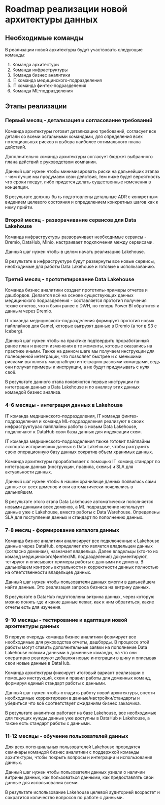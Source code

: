 # Roadmap реализации новой архитектуры данных

## Необходимые команды

В реализации новой архитектуры будут участвовать следующие команды:
1. Команда архитектуры
2. Команда инфраструктуры
3. Команда бизнес аналитики
4. IT команда медицинского-подразделения
5. IT команда финтех-подразделения
6. Команда ML-подразделения

## Этапы реализации

### Первый месяц - детализация и согласование требований

Команда архитектуры готовит детализацию требований, согласует все детали со всеми остальными командами, для определения всех потенциальных рисков и выбора наиболее оптимального плана действий. 

Дополнительно команда архитектуры согласует бюджет выбранного плана действий с руководством компании.

Данный шаг нужен чтобы минимизировать риски на дальнейших этапах - чем лучше мы продумаем свои действия, тем ниже будет вероятность что сроки поедут, либо придется делать существенные изменения в концепции.

В результате должны быть подготовлены детальные ADR с конкретным видением целевого состояния и определением конкретных шагов как к нему прийти.

### Второй месяц - разворачивание сервисов для Data Lakehouse

Команда инфраструктуры разворачивает необходимые сервисы - Dremio, DataHub, Minio, настраивает подключения между сервисами.

Данный шаг нужен чтобы в целом начать реализацию Lakehouse.

В результате в инфраструктуре будут развернуты все новые сервисы, необходимые для работы Data Lakehouse и готовые к использованию.

### Третий месяц - прототипирование Data Lakehouse

Команда бизнес аналитики создает прототипы-примеры отчетов и дашбордов. Делается всё на основе существующих данных медицинского подразделения - составляется прототип получения техже отчетов, что и были ранее с DWH, но теперь Power BI обратится к данным через Dremio.

IT команда медицинского-подразделения формирует прототип новых пайплайнов для Camel, которые выгрузят данные в Dremio (а тот в S3 с Iceberg).

Данный шаг нужен чтобы на практике подтвердить проработанный ранее план и внести изменения в те моменты, которые оказались на практике иными. Также на данном шаге мы получаем инструкции для полноценной интеграции, что позволяет быстрее и с меньшими рисками выполнять масштабную интеграцию разными командами, ведь они получат примеры и инструкции, а не будут придумывать с нуля своё.

В результате данного этапа появляются первые инструкции по интеграции данных в Data Lakehouse и по анализу этих данных командой бизнес анализа.

### 4-6 месяцы - интеграция данных в Lakehouse

IT команда медицинского-подразделения, IT команда финтех-подразделения и команда ML-подразделения реализуют в своих инфраструктурах пайплайны работы с новым Data Lakehouse, подключают к DataHub свои базы данных для индексации схем.

IT команда медицинского-подразделения также готовит пайплайны экспорта исторических данных в Data Lakehouse, чтобы разгрузить свою операционную базу данных сократив объем хранимых данных.

Команда архитектуры прорабатывает с помощью IT команд стандарт по интеграции данных (инструкции, правила, схемы) и SLA для актуальности данных.

Данный шаг нужен чтобы в нашем хранилище данных появились сами данные от всех доменов и они автоматически появлялись в дальнейшем.

В результате этого этапа Data Lakehouse автоматически пополняется новыми данными всех доменов, а ML подразделение использует данные уже с Lakehouse, вместо работы с Data Warehouse. Определены SLA для поступления данных и стандарт по пополнению данных.

### 7-8 месяц - формирование каталога данных

Команда бизнес аналитики анализирует все подключенные к Lakehouse данные через DataHub, определяет кто является владельцем данных (согласно доменам), назначает владельца. Далее владельцы (кто-то из команд медицинского/финтех/ML подразделения) документируют, тегируют и описывают примеры работы с данными их домена. В дальнейшем контроль актуальности и корректности данных полностью на ответственности владельцев данных.

Данный шаг нужен чтобы пользователи данных смогли в дальнейшем найти данные. Это реализация запроса бизнеса на витрину данных.

В результате в DataHub подготовлена витрина данных, через которую можно понять где и какие данные лежат, как к ним обратиться, какие отчеты есть для изучения.

### 9-10 месяцы - тестирование и адаптация новой архитектуры данных

В первую очередь команда бизнес аналитики формирует все необходимые для руководства отчеты, дашборды. В процессе этой работы могут ставить дополнительные заявки на пополнение Data Lakehouse новыми данными в доменные команды, на что они оперативно реагируют добавляя новые интеграции в шину и описывая свои новые данные в DataHub.

Команда архитектуры фиксирует итоговый вариант реализации с помощью инструкций, схем и правил работы для доменных команд, формируя единый стандарт работы с данными.

Данный шаг нужен чтобы отладить работу новой архитектуры, внести необходимые корректировки в данные/настройки/стандарты и убедиться что всё соответствует ожиданиям бизнес заказчика.

В результате аналитика работает на базе Lakehouse, все необходимые для текущих нужды данные уже доступны в DataHub и Lakehouse, а также есть стандарт работы с данными.

### 11-12 месяцы - обучение пользователей данных

Для всех потенциальных пользователей Lakehouse проводятся семинары командой бизнес аналитики с поддержкой команды архитектуры, чтобы покрыть вопросы и интеграции и использования данных.

Данный шаг нужен чтобы пользователи данных узнали о наличии витрины данных, как пользоваться данными, как предоставлять свои данные для использования всеми.

В результате использование Lakehouse целевой аудиторией возрастет и сократится количество вопросов по работе с данными.
